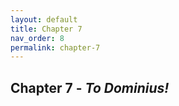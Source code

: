 ```yaml
---
layout: default
title: Chapter 7
nav_order: 8
permalink: chapter-7
---
```


## Chapter 7 - _To Dominius!_

